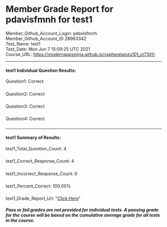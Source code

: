 # Member Grade Report for pdavisfmnh for test1  
   
Member_Github_Account_Login: pdavisfmnh  
Member_Github_Account_ID 28963342  
Test_Name: test1  
Test_Date: Mon Jun  7 15:09:25 UTC 2021  
Course_URL: https://modernappsninja.github.io/vspheretanzu101_vt7301/  
   
---  
#### test1 Individual Question Results:  
Question1: Correct  
#####  
Question2: Correct  
#####  
Question3: Correct  
#####  
Question4: Correct  
#####  
---  
#### test1 Summary of Results:  
test1_Total_Question_Count: 4  
#####  
test1_Correct_Response_Count: 4  
#####  
test1_Incorrect_Response_Count: 0  
#####  
test1_Percent_Correct: 100.00%  
#####  
test1_Grade_Report_Url: "[Click Here](https://github.com/modernappsninjas/pdavisfmnh/blob/main/static/userdata/courses/vspheretanzu101_vt7301/grade_report.pr637.test1.md)"
##### Pass or fail grades are not provided for individual tests. A passing grade for the course will be based on the cumulative average grade for all tests in the course.  
